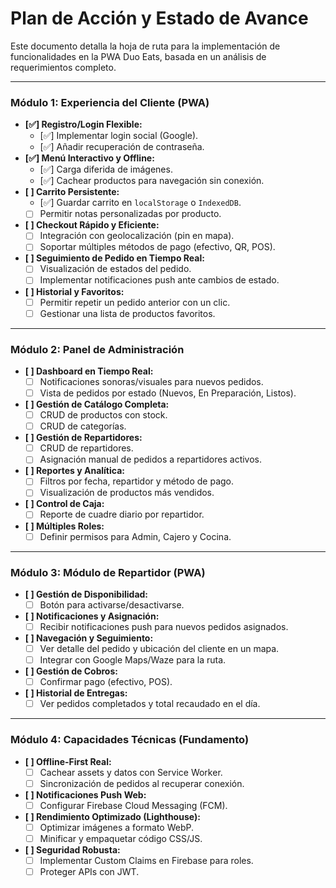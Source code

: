 # Plan de Acción y Estado de Avance

Este documento detalla la hoja de ruta para la implementación de funcionalidades en la PWA Duo Eats, basada en un análisis de requerimientos completo.

---

### Módulo 1: Experiencia del Cliente (PWA)

- **[✅] Registro/Login Flexible:**
  - [✅] Implementar login social (Google).
  - [✅] Añadir recuperación de contraseña.
- **[✅] Menú Interactivo y Offline:**
  - [✅] Carga diferida de imágenes.
  - [✅] Cachear productos para navegación sin conexión.
- **[ ] Carrito Persistente:**
  - [✅] Guardar carrito en `localStorage` o `IndexedDB`.
  - [ ] Permitir notas personalizadas por producto.
- **[ ] Checkout Rápido y Eficiente:**
  - [ ] Integración con geolocalización (pin en mapa).
  - [ ] Soportar múltiples métodos de pago (efectivo, QR, POS).
- **[ ] Seguimiento de Pedido en Tiempo Real:**
  - [ ] Visualización de estados del pedido.
  - [ ] Implementar notificaciones push ante cambios de estado.
- **[ ] Historial y Favoritos:**
  - [ ] Permitir repetir un pedido anterior con un clic.
  - [ ] Gestionar una lista de productos favoritos.

---

### Módulo 2: Panel de Administración

- **[ ] Dashboard en Tiempo Real:**
  - [ ] Notificaciones sonoras/visuales para nuevos pedidos.
  - [ ] Vista de pedidos por estado (Nuevos, En Preparación, Listos).
- **[ ] Gestión de Catálogo Completa:**
  - [ ] CRUD de productos con stock.
  - [ ] CRUD de categorías.
- **[ ] Gestión de Repartidores:**
  - [ ] CRUD de repartidores.
  - [ ] Asignación manual de pedidos a repartidores activos.
- **[ ] Reportes y Analítica:**
  - [ ] Filtros por fecha, repartidor y método de pago.
  - [ ] Visualización de productos más vendidos.
- **[ ] Control de Caja:**
  - [ ] Reporte de cuadre diario por repartidor.
- **[ ] Múltiples Roles:**
  - [ ] Definir permisos para Admin, Cajero y Cocina.

---

### Módulo 3: Módulo de Repartidor (PWA)

- **[ ] Gestión de Disponibilidad:**
  - [ ] Botón para activarse/desactivarse.
- **[ ] Notificaciones y Asignación:**
  - [ ] Recibir notificaciones push para nuevos pedidos asignados.
- **[ ] Navegación y Seguimiento:**
  - [ ] Ver detalle del pedido y ubicación del cliente en un mapa.
  - [ ] Integrar con Google Maps/Waze para la ruta.
- **[ ] Gestión de Cobros:**
  - [ ] Confirmar pago (efectivo, POS).
- **[ ] Historial de Entregas:**
  - [ ] Ver pedidos completados y total recaudado en el día.

---

### Módulo 4: Capacidades Técnicas (Fundamento)

- **[ ] Offline-First Real:**
  - [ ] Cachear assets y datos con Service Worker.
  - [ ] Sincronización de pedidos al recuperar conexión.
- **[ ] Notificaciones Push Web:**
  - [ ] Configurar Firebase Cloud Messaging (FCM).
- **[ ] Rendimiento Optimizado (Lighthouse):**
  - [ ] Optimizar imágenes a formato WebP.
  - [ ] Minificar y empaquetar código CSS/JS.
- **[ ] Seguridad Robusta:**
  - [ ] Implementar Custom Claims en Firebase para roles.
  - [ ] Proteger APIs con JWT.
